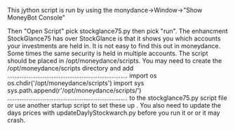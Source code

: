 
This jython script is run by using the monydance->Window->"Show MoneyBot Console"

Then "Open Script" pick stockglance75.py then pick "run".
The enhancment StockGlance75 has over StockGlance is that it shows you which
accounts your investments are held in.
It is not easy to find this out in moneydance.
Some times the same security is held in multiple accounts.
The script should be placed in /opt/moneydance/scripts.
You may need to create the /opt/moneydance/scripts directory and add 
....................................................................
import os
os.chdir('/opt/moneydance/scripts')
import sys
sys.path.append(r'/opt/moneydance/scripts/')
....................................................................
to the stockglance75.py script file or use another startup script to set these up .
You also need to update the days prices with updateDaylyStockwarch.py before you run it or or it may crash.

